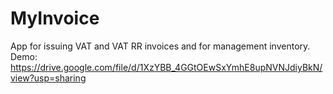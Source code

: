 # MyInvoice
App for issuing VAT and VAT RR invoices and for management inventory.
Demo: https://drive.google.com/file/d/1XzYBB_4GGtOEwSxYmhE8upNVNJdiyBkN/view?usp=sharing

